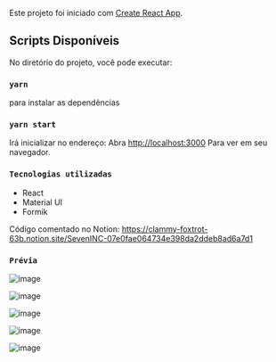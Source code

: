 
Este projeto foi iniciado com [Create React App](https://github.com/facebook/create-react-app).

## Scripts Disponíveis

No diretório do projeto, você pode executar:

### `yarn`
para instalar as dependências

### `yarn start`

Irá inicializar no endereço:
Abra [http://localhost:3000](http://localhost:3000) Para ver em seu navegador.

### `Tecnologias utilizadas`

<ul>
  <li>
 React
  </li>
<li>
  Material UI
</li>
<li>
  Formik
</li>
</ul>

Código comentado no Notion:  https://clammy-foxtrot-63b.notion.site/SevenINC-07e0fae064734e398da2ddeb8ad6a7d1

### `Prévia`
![image](https://user-images.githubusercontent.com/82106630/188363970-19f23b5a-1056-4d93-9ae8-fe8bbc785865.png)

![image](https://user-images.githubusercontent.com/82106630/188364020-cb734450-4f9b-470e-adb5-46d7809536c4.png)

![image](https://user-images.githubusercontent.com/82106630/188364081-ef3f74f6-e8c8-470f-a7f2-99ed5068d489.png)

![image](https://user-images.githubusercontent.com/82106630/188364135-f70da348-573e-4208-ac9b-f5ac180f3e45.png)

![image](https://user-images.githubusercontent.com/82106630/188363034-200db6bd-cd7f-42b5-b0a7-95dbd7661b18.png)



